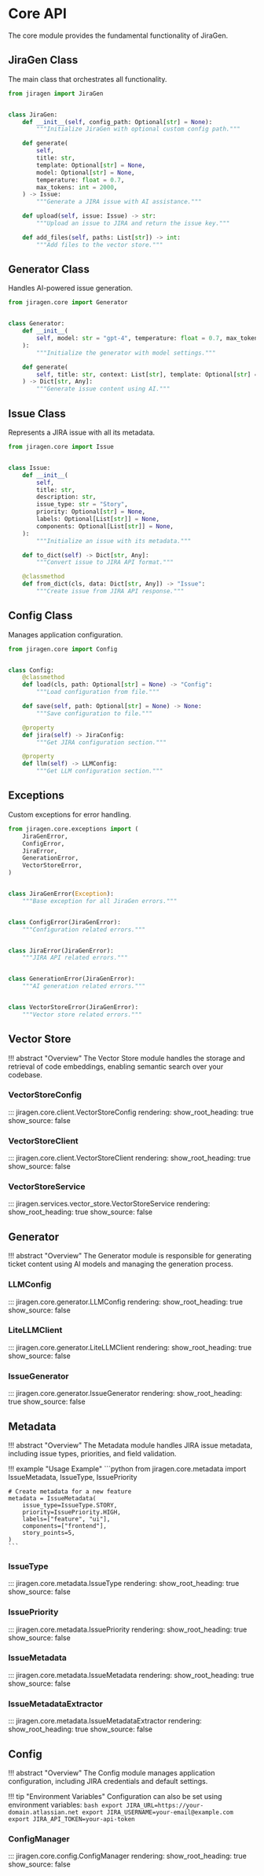 # Core API

The core module provides the fundamental functionality of JiraGen.

## JiraGen Class

The main class that orchestrates all functionality.

```python
from jiragen import JiraGen


class JiraGen:
    def __init__(self, config_path: Optional[str] = None):
        """Initialize JiraGen with optional custom config path."""

    def generate(
        self,
        title: str,
        template: Optional[str] = None,
        model: Optional[str] = None,
        temperature: float = 0.7,
        max_tokens: int = 2000,
    ) -> Issue:
        """Generate a JIRA issue with AI assistance."""

    def upload(self, issue: Issue) -> str:
        """Upload an issue to JIRA and return the issue key."""

    def add_files(self, paths: List[str]) -> int:
        """Add files to the vector store."""
```

## Generator Class

Handles AI-powered issue generation.

```python
from jiragen.core import Generator


class Generator:
    def __init__(
        self, model: str = "gpt-4", temperature: float = 0.7, max_tokens: int = 2000
    ):
        """Initialize the generator with model settings."""

    def generate(
        self, title: str, context: List[str], template: Optional[str] = None
    ) -> Dict[str, Any]:
        """Generate issue content using AI."""
```

## Issue Class

Represents a JIRA issue with all its metadata.

```python
from jiragen.core import Issue


class Issue:
    def __init__(
        self,
        title: str,
        description: str,
        issue_type: str = "Story",
        priority: Optional[str] = None,
        labels: Optional[List[str]] = None,
        components: Optional[List[str]] = None,
    ):
        """Initialize an issue with its metadata."""

    def to_dict(self) -> Dict[str, Any]:
        """Convert issue to JIRA API format."""

    @classmethod
    def from_dict(cls, data: Dict[str, Any]) -> "Issue":
        """Create issue from JIRA API response."""
```

## Config Class

Manages application configuration.

```python
from jiragen.core import Config


class Config:
    @classmethod
    def load(cls, path: Optional[str] = None) -> "Config":
        """Load configuration from file."""

    def save(self, path: Optional[str] = None) -> None:
        """Save configuration to file."""

    @property
    def jira(self) -> JiraConfig:
        """Get JIRA configuration section."""

    @property
    def llm(self) -> LLMConfig:
        """Get LLM configuration section."""
```

## Exceptions

Custom exceptions for error handling.

```python
from jiragen.core.exceptions import (
    JiraGenError,
    ConfigError,
    JiraError,
    GenerationError,
    VectorStoreError,
)


class JiraGenError(Exception):
    """Base exception for all JiraGen errors."""


class ConfigError(JiraGenError):
    """Configuration related errors."""


class JiraError(JiraGenError):
    """JIRA API related errors."""


class GenerationError(JiraGenError):
    """AI generation related errors."""


class VectorStoreError(JiraGenError):
    """Vector store related errors."""
```

## Vector Store

!!! abstract "Overview"
    The Vector Store module handles the storage and retrieval of code embeddings, enabling semantic search over your codebase.

### VectorStoreConfig

::: jiragen.core.client.VectorStoreConfig
    rendering:
      show_root_heading: true
      show_source: false

### VectorStoreClient

::: jiragen.core.client.VectorStoreClient
    rendering:
      show_root_heading: true
      show_source: false

### VectorStoreService

::: jiragen.services.vector_store.VectorStoreService
    rendering:
      show_root_heading: true
      show_source: false

## Generator

!!! abstract "Overview"
    The Generator module is responsible for generating ticket content using AI models and managing the generation process.

### LLMConfig

::: jiragen.core.generator.LLMConfig
    rendering:
      show_root_heading: true
      show_source: false

### LiteLLMClient

::: jiragen.core.generator.LiteLLMClient
    rendering:
      show_root_heading: true
      show_source: false

### IssueGenerator

::: jiragen.core.generator.IssueGenerator
    rendering:
      show_root_heading: true
      show_source: false

## Metadata

!!! abstract "Overview"
    The Metadata module handles JIRA issue metadata, including issue types, priorities, and field validation.

!!! example "Usage Example"
    ```python
    from jiragen.core.metadata import IssueMetadata, IssueType, IssuePriority

    # Create metadata for a new feature
    metadata = IssueMetadata(
        issue_type=IssueType.STORY,
        priority=IssuePriority.HIGH,
        labels=["feature", "ui"],
        components=["frontend"],
        story_points=5,
    )
    ```

### IssueType

::: jiragen.core.metadata.IssueType
    rendering:
      show_root_heading: true
      show_source: false

### IssuePriority

::: jiragen.core.metadata.IssuePriority
    rendering:
      show_root_heading: true
      show_source: false

### IssueMetadata

::: jiragen.core.metadata.IssueMetadata
    rendering:
      show_root_heading: true
      show_source: false

### IssueMetadataExtractor

::: jiragen.core.metadata.IssueMetadataExtractor
    rendering:
      show_root_heading: true
      show_source: false

## Config

!!! abstract "Overview"
    The Config module manages application configuration, including JIRA credentials and default settings.

!!! tip "Environment Variables"
    Configuration can also be set using environment variables:
    ```bash
    export JIRA_URL=https://your-domain.atlassian.net
    export JIRA_USERNAME=your-email@example.com
    export JIRA_API_TOKEN=your-api-token
    ```

### ConfigManager

::: jiragen.core.config.ConfigManager
    rendering:
      show_root_heading: true
      show_source: false

